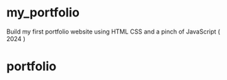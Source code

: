 # my_portfolio
Build my first portfolio website using HTML CSS and a pinch of JavaScript ( 2024 )
# portfolio
